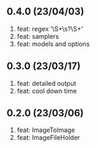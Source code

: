 ## 0.4.0 (23/04/03)

1.  feat: regex '\S+\s?\S+'
2.  feat: samplers
3.  feat: models and options

## 0.3.0 (23/03/17)

1.  feat: detailed output
2.  feat: cool down time

## 0.2.0 (23/03/06)

1.  feat: ImageToImage
2.  feat: ImageFileHolder